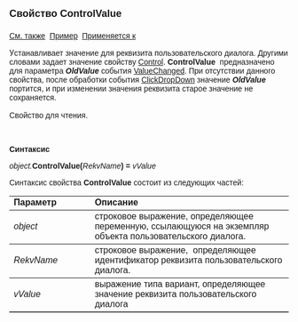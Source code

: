 <html>
<head>
<title>Диалог\ControlValue</title>
</head>

<body>

<p><strong><font size="4" face="Arial">Свойство ControlValue<br>
<br>
</font></strong><font face="Arial"><a href="../Asustpar.html">См. также</a>&nbsp;
<u>Пример</u>&nbsp; <a href="../Asustpar.html">Применяется к</a></font></p>

<p>У<font face="Arial">станавливает значение для реквизита пользовательского диалога. Другими словами задает значение свойству <a href="Control.html">
	Control</a>. <strong>ControlValue</strong>&nbsp; предназначено для параметра 
    <strong><em>OldValue</em></strong> события <a href="../../ScriptProcs/UstPar_ValueChanged.html">ValueChanged</a>. При отсутствии 
    данного свойства, после обработки события 
    <a href="../../ScriptProcs/UstPar_ClickDropDown.html">ClickDropDown</a> значение <strong>
    <em>OldValue</em></strong> портится, и при изменении значения 
    реквизита старое значение не сохраняется.

<br>
<br>
Свойство для чтения. </font></p>

<p class="label">&nbsp;</p>

<p class="label"><font face="Arial"><b>Синтаксис</b></font></p>

<p><font face="Arial"><em>object.</em><strong>ControlValue(</strong><em>RekvName</em><strong>) = </strong><em>vValue</em></font></p>

<p><font face="Arial">Синтаксис свойства <strong>ControlValue</strong>
состоит из следующих частей:</font></p>

<table border="1" cellPadding="5" cols="2" frame="below" rules="rows">
<TBODY>
  <tr vAlign="top">
    <td class="label" width="29%"><font face="Arial"><b>Параметр</b></font></td>
    <td class="label" width="71%"><font face="Arial"><strong>Описание</strong></font></td>
  </tr>
  <tr>
    <td width="29%"><em><font face="Arial">object</font></em></td>
    <td width="71%"><font face="Arial">строковое выражение, 
	определяющее переменную, ссылающуюся на экземпляр объекта пользовательского 
	диалога.</font></td>
  </tr>
  <tr>
    <td width="29%"><font face="Arial"><em>RekvName</em></font></td>
    <td width="71%"><font face="Arial">строковое выражение,&nbsp; 
	определяющее идентификатор реквизита пользовательского диалога.</font></td>
  </tr>
    <tr>
    <td width="29%"><font face="Arial"><em>vValue</em></font></td>
    <td width="71%"><font face="Arial">выражение типа вариант, 
	определяющее значение реквизитa пользовательского диалога</font></td>
    </tr>
</TBODY>
</table>

<p class="label">&nbsp;</p>

</body>
</html>
